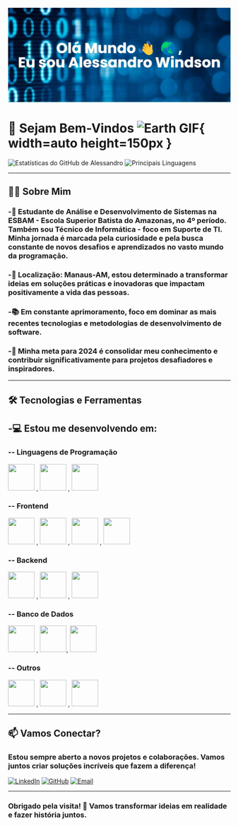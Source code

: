 ![Alessandro Windson](./banner.png)

# 🚀 Sejam Bem-Vindos ![Earth GIF](https://github.com/TheDudeThatCode/TheDudeThatCode/raw/master/Assets/Earth.gif){ width=auto height=150px }

![Estatísticas do GitHub de Alessandro](https://github-readme-stats.vercel.app/api?username=AlessandroWindson&show_icons=true&theme=radical)
![Principais Linguagens](https://github-readme-stats.vercel.app/api/top-langs/?username=AlessandroWindson&layout=compact&theme=radical)

---

## 👨‍💻 Sobre Mim

### -📖 Estudante de Análise e Desenvolvimento de Sistemas na ESBAM - Escola Superior Batista do Amazonas, no 4º período. Também sou Técnico de Informática - foco em Suporte de TI. Minha jornada é marcada pela curiosidade e pela busca constante de novos desafios e aprendizados no vasto mundo da programação.

### -📍 Localização: Manaus-AM, estou determinado a transformar ideias em soluções práticas e inovadoras que impactam positivamente a vida das pessoas.

### -📚 Em constante aprimoramento, foco em dominar as mais recentes tecnologias e metodologias de desenvolvimento de software.

### -🎯 Minha meta para 2024 é consolidar meu conhecimento e contribuir significativamente para projetos desafiadores e inspiradores.

---

## 🛠️ Tecnologias e Ferramentas

## -💻 Estou me desenvolvendo em:

### -- Linguagens de Programação

<img src="https://cdn.jsdelivr.net/gh/devicons/devicon@latest/icons/javascript/javascript-original.svg" width="60" height="60"/> , <img src="https://cdn.jsdelivr.net/gh/devicons/devicon@latest/icons/python/python-original-wordmark.svg" width="60" height="60"/> , <img src="https://cdn.jsdelivr.net/gh/devicons/devicon@latest/icons/java/java-original-wordmark.svg" width="60" height="60"/>

### --  Frontend

<img src="https://cdn.jsdelivr.net/gh/devicons/devicon@latest/icons/react/react-original-wordmark.svg" width="60" height="60"/> , <img src="https://cdn.jsdelivr.net/gh/devicons/devicon@latest/icons/bootstrap/bootstrap-original-wordmark.svg" width="60" height="60"/> , <img src="https://cdn.jsdelivr.net/gh/devicons/devicon@latest/icons/html5/html5-original-wordmark.svg" width="60" height="60"/> , <img src="https://cdn.jsdelivr.net/gh/devicons/devicon@latest/icons/css3/css3-plain-wordmark.svg" width="60" height="60"/>
          
          
          

### -- Backend

<img src="https://cdn.jsdelivr.net/gh/devicons/devicon@latest/icons/nodejs/nodejs-plain-wordmark.svg" width="60" height="60"/> , <img src="https://cdn.jsdelivr.net/gh/devicons/devicon@latest/icons/express/express-original.svg" width="60" height="60"/> , <img src="https://cdn.jsdelivr.net/gh/devicons/devicon@latest/icons/django/django-plain-wordmark.svg" width="60" height="60"/>

### -- Banco de Dados

<img src="https://cdn.jsdelivr.net/gh/devicons/devicon@latest/icons/mysql/mysql-original-wordmark.svg" width="60" height="60"/> , <img src="https://cdn.jsdelivr.net/gh/devicons/devicon@latest/icons/postgresql/postgresql-plain-wordmark.svg" width="60" height="60"/>, <img src="https://cdn.jsdelivr.net/gh/devicons/devicon@latest/icons/mongodb/mongodb-plain-wordmark.svg" width="60" height="60"/>

### -- Outros

<img src="https://cdn.jsdelivr.net/gh/devicons/devicon@latest/icons/git/git-plain-wordmark.svg" width="60" height="60"/> , <img src="https://cdn.jsdelivr.net/gh/devicons/devicon@latest/icons/docker/docker-plain-wordmark.svg" width="60" height="60"/> , <img src="https://cdn.jsdelivr.net/gh/devicons/devicon@latest/icons/amazonwebservices/amazonwebservices-plain-wordmark.svg" width="60" height="60"/>


---

## 📫 Vamos Conectar?

### Estou sempre aberto a novos projetos e colaborações. Vamos juntos criar soluções incríveis que fazem a diferença!

[![LinkedIn](https://img.shields.io/badge/LinkedIn-Alessandro%20Windson-blue?style=for-the-badge&logo=linkedin)](https://www.linkedin.com/in/alessandro-windson-m-martins-41b908133/)
[![GitHub](https://img.shields.io/badge/GitHub-Alessandro%20Windson-lightgrey?style=for-the-badge&logo=github)](https://github.com/AlessandroWindson)
[![Email](https://img.shields.io/badge/Email-alessandrowindsonmm@gmail.com-red?style=for-the-badge&logo=gmail)](mailto:alessandrowindsonmm@gmail.com)

---

### Obrigado pela visita! 🤝 Vamos transformar ideias em realidade e fazer história juntos.
